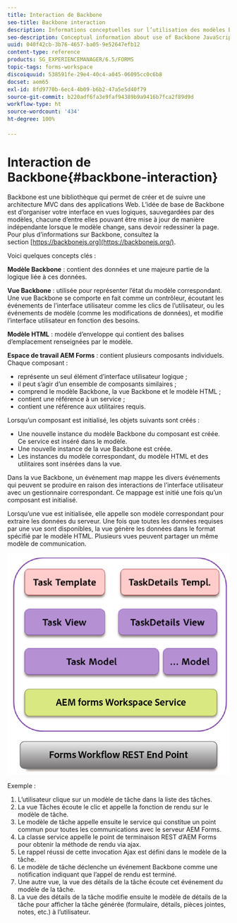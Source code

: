 ```yaml
---
title: Interaction de Backbone
seo-title: Backbone interaction
description: Informations conceptuelles sur l’utilisation des modèles Backbone JavaScript dans l’espace de travail AEM Forms.
seo-description: Conceptual information about use of Backbone JavaScript models in AEM Forms workspace.
uuid: 040f42cb-3b76-4657-ba05-9e52647efb12
content-type: reference
products: SG_EXPERIENCEMANAGER/6.5/FORMS
topic-tags: forms-workspace
discoiquuid: 538591fe-29e4-40c4-a045-06095cc0c6b8
docset: aem65
exl-id: 8fd9770b-6ec4-4b09-b6b2-47a5e5d40f79
source-git-commit: b220adf6fa3e9faf94389b9a9416b7fca2f89d9d
workflow-type: ht
source-wordcount: '434'
ht-degree: 100%

---
```


# Interaction de Backbone{#backbone-interaction}

Backbone est une bibliothèque qui permet de créer et de suivre une architecture MVC dans des applications Web. L’idée de base de Backbone est d’organiser votre interface en vues logiques, sauvegardées par des modèles, chacune d’entre elles pouvant être mise à jour de manière indépendante lorsque le modèle change, sans devoir redessiner la page. Pour plus d’informations sur Backbone, consultez la section [https://backbonejs.org](https://backbonejs.org/).

Voici quelques concepts clés :

**Modèle Backbone** : contient des données et une majeure partie de la logique liée à ces données.

**Vue Backbone** : utilisée pour représenter l’état du modèle correspondant. Une vue Backbone se comporte en fait comme un contrôleur, écoutant les événements de l’interface utilisateur comme les clics de l’utilisateur, ou les événements de modèle (comme les modifications de données), et modifie l’interface utilisateur en fonction des besoins.

**Modèle HTML** : modèle d’enveloppe qui contient des balises d’emplacement renseignées par le modèle.

**Espace de travail AEM Forms** : contient plusieurs composants individuels. Chaque composant :

* représente un seul élément d’interface utilisateur logique ;
* il peut s’agir d’un ensemble de composants similaires ;
* comprend le modèle Backbone, la vue Backbone et le modèle HTML ;
* contient une référence à un service ;
* contient une référence aux utilitaires requis.

Lorsqu’un composant est initialisé, les objets suivants sont créés :

* Une nouvelle instance du modèle Backbone du composant est créée. Ce service est inséré dans le modèle.
* Une nouvelle instance de la vue Backbone est créée.
* Les instances du modèle correspondant, du modèle HTML et des utilitaires sont insérées dans la vue.

Dans la vue Backbone, un événement map mappe les divers événements qui peuvent se produire en raison des interactions de l’interface utilisateur avec un gestionnaire correspondant. Ce mappage est initié une fois qu’un composant est initialisé.

Lorsqu’une vue est initialisée, elle appelle son modèle correspondant pour extraire les données du serveur. Une fois que toutes les données requises par une vue sont disponibles, la vue génère les données dans le format spécifié par le modèle HTML. Plusieurs vues peuvent partager un même modèle de communication.

![](do-not-localize/aem_forms_workflow.png)

Exemple :

1. L’utilisateur clique sur un modèle de tâche dans la liste des tâches.
1. La vue Tâches écoute le clic et appelle la fonction de rendu sur le modèle de tâche.
1. Le modèle de tâche appelle ensuite le service qui constitue un point commun pour toutes les communications avec le serveur AEM Forms.
1. La classe service appelle le point de terminaison REST d’AEM Forms pour obtenir la méthode de rendu via ajax.
1. Le rappel réussi de cette invocation Ajax est défini dans le modèle de la tâche.
1. Le modèle de tâche déclenche un événement Backbone comme une notification indiquant que l’appel de rendu est terminé.
1. Une autre vue, la vue des détails de la tâche écoute cet événement du modèle de la tâche.
1. La vue des détails de la tâche modifie ensuite le modèle de détails de la tâche pour afficher la tâche générée (formulaire, détails, pièces jointes, notes, etc.) à l’utilisateur.
